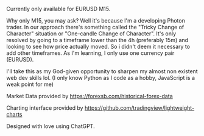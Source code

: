Currently only available for EURUSD M15.

Why only M15, you may ask? Well it's because I'm a developing Photon trader. In our approach there's something called the "Tricky Change of Character" situation or "One-candle Change of Character". It's only resolved by going to a timeframe lower than the 4h (preferably 15m) and looking to see how price actually moved. So i didn't deem it necessary to add other timeframes. As I'm learning, I only use one currency pair (EURUSD).

I'll take this as my God-given opportunity to sharpen my almost non existent web dev skills lol. (I only know Python as I code as a hobby, JavaScript is a weak point for me)

Market Data provided by https://forexsb.com/historical-forex-data

Charting interface provided by https://github.com/tradingview/lightweight-charts

Designed with love using ChatGPT.
